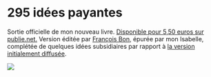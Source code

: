 # 295 idées payantes

Sortie officielle de mon nouveau livre. [Disponible pour 5,50 euros sur publie.net.](http://www.publie.net/tnc/spip.php?article320) Version éditée par [François Bon](http://www.tierslivre.net/), épurée par mon Isabelle, complétée de quelques idées subsidiaires par rapport à [la version initialement diffusée](https://tcrouzet.com/2010/04/20/j%E2%80%99ai-eu-l%E2%80%99idee/).

![](https://tcrouzet.com/images_tc/2010/04/id-couv-400x607.png)